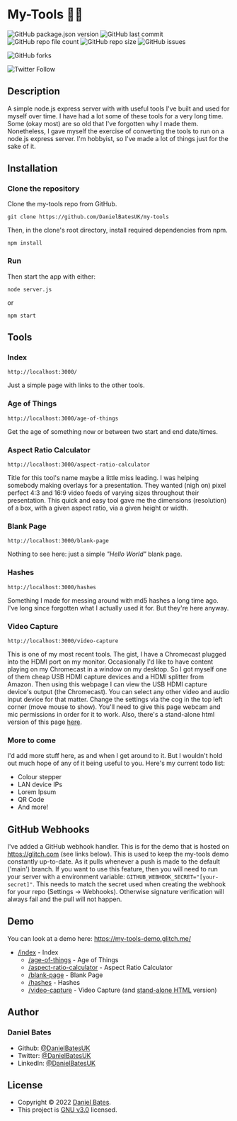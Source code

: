 # **My-Tools :hammer::wrench:**

![GitHub package.json version](https://img.shields.io/github/package-json/v/DanielBatesUK/my-tools) ![GitHub last commit](https://img.shields.io/github/last-commit/DanielBatesUK/my-tools) ![GitHub repo file count](https://img.shields.io/github/directory-file-count/DanielBatesUK/my-tools) ![GitHub repo size](https://img.shields.io/github/repo-size/DanielBatesUK/my-tools) ![GitHub issues](https://img.shields.io/github/issues-raw/DanielBatesUK/my-tools)

![GitHub forks](https://img.shields.io/github/forks/DanielBatesUK/my-tools?style=social)

![Twitter Follow](https://img.shields.io/twitter/follow/DanielBatesUK?style=social)

## Description

A simple node.js express server with with useful tools I've built and used for myself over time. I have had a lot some of these tools for a very long time. Some (okay most) are so old that I've forgotten why I made them. Nonetheless, I gave myself the exercise of converting the tools to run on a node.js express server. I'm hobbyist, so I've made a lot of things just for the sake of it.

## Installation

### Clone the repository

Clone the my-tools repo from GitHub.

```Shell
git clone https://github.com/DanielBatesUK/my-tools
```

Then, in the clone's root directory, install required dependencies from npm.

```Shell
npm install
```

### Run

Then start the app with either:

```Shell
node server.js
```

or

```Shell
npm start
```

## Tools

### Index

```Shell
http://localhost:3000/
```

Just a simple page with links to the other tools.

### Age of Things

```Shell
http://localhost:3000/age-of-things
```

Get the age of something now or between two start and end date/times.

### Aspect Ratio Calculator

```Shell
http://localhost:3000/aspect-ratio-calculator
```

Title for this tool's name maybe a little miss leading. I was helping somebody making overlays for a presentation. They wanted (nigh on) pixel perfect 4:3 and 16:9 video feeds of varying sizes throughout their presentation. This quick and easy tool gave me the dimensions (resolution) of a box, with a given aspect ratio, via a given height or width.

### Blank Page

```Shell
http://localhost:3000/blank-page
```

Nothing to see here: just a simple _"Hello World"_ blank page.

### Hashes

```Shell
http://localhost:3000/hashes
```

Something I made for messing around with md5 hashes a long time ago. I've long since forgotten what I actually used it for. But they're here anyway.

### Video Capture

```Shell
http://localhost:3000/video-capture
```

This is one of my most recent tools. The gist, I have a Chromecast plugged into the HDMI port on my monitor. Occasionally I'd like to have content playing on my Chromecast in a window on my desktop. So I got myself one of them cheap USB HDMI capture devices and a HDMI splitter from Amazon. Then using this webpage I can view the USB HDMI capture device's output (the Chromecast). You can select any other video and audio input device for that matter. Change the settings via the cog in the top left corner (move mouse to show). You'll need to give this page webcam and mic permissions in order for it to work. Also, there's a stand-alone html version of this page [here](https://github.com/DanielBatesUK/my-tools/blob/89e35a8d1a0993bdb5e20cdac1fd744ca176777a/public/video-capture.html).

### More to come

I'd add more stuff here, as and when I get around to it. But I wouldn't hold out much hope of any of it being useful to you. Here's my current todo list:

- Colour stepper
- LAN device IPs
- Lorem Ipsum
- QR Code
- And more!

## GitHub Webhooks

I've added a GitHub webhook handler. This is for the demo that is hosted on <https://glitch.com> (see links below). This is used to keep the my-tools demo constantly up-to-date. As it pulls whenever a push is made to the default ('main') branch. If you want to use this feature, then you will need to run your server with a environment variable: `GITHUB_WEBHOOK_SECRET="[your-secret]"`. This needs to match the secret used when creating the webhook for your repo (Settings -> Webhooks). Otherwise signature verification will always fail and the pull will not happen.

## Demo

You can look at a demo here: <https://my-tools-demo.glitch.me/>

- [/index](https://my-tools-demo.glitch.me/) - Index
  - [/age-of-things](https://my-tools-demo.glitch.me/age-of-things) - Age of Things
  - [/aspect-ratio-calculator](https://my-tools-demo.glitch.me/aspect-ratio-calculator) - Aspect Ratio Calculator
  - [/blank-page](https://my-tools-demo.glitch.me/blank-page) - Blank Page
  - [/hashes](https://my-tools-demo.glitch.me/hashes) - Hashes
  - [/video-capture](https://my-tools-demo.glitch.me/video-capture) - Video Capture (and [stand-alone HTML](https://my-tools-demo.glitch.me/video-capture.html) version)

## Author

### **Daniel Bates**

- Github: [@DanielBatesUK](https://github.com/DanielBatesUK)
- Twitter: [@DanielBatesUK](https://twitter.com/DanielBatesUK)
- LinkedIn: [@DanielBatesUK](https://linkedin.com/in/DanielBatesUK)

## License

- Copyright © 2022 [Daniel Bates](https://github.com/DanielBatesUK).
- This project is [GNU v3.0](https://github.com/DanielBatesUK/photo-gallery/blob/67efb74092928f88e5ed685ee61020db399a4635/LICENSE.md) licensed.
